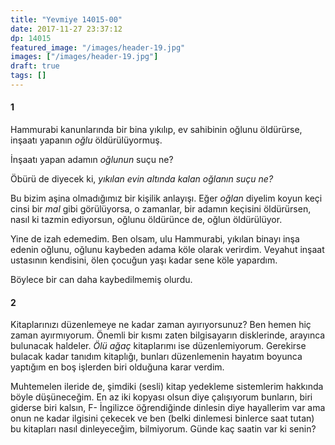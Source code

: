 ```yaml
---
title: "Yevmiye 14015-00"
date: 2017-11-27 23:37:12
dp: 14015
featured_image: "/images/header-19.jpg"
images: ["/images/header-19.jpg"]
draft: true
tags: []
---
```





#### 1

Hammurabi kanunlarında bir bina yıkılıp, ev sahibinin oğlunu öldürürse, inşaatı
yapanın *oğlu* öldürülüyormuş.

İnşaatı yapan adamın *oğlunun* suçu ne? 

Öbürü de diyecek ki, *yıkılan evin altında kalan oğlanın suçu ne?*

Bu bizim aşina olmadığımız bir kişilik anlayışı. Eğer *oğlan* diyelim koyun keçi
cinsi bir *mal* gibi görülüyorsa, o zamanlar, bir adamın keçisini öldürürsen,
nasıl ki tazmin ediyorsun, oğlunu öldürünce de, oğlun öldürülüyor.

Yine de izah edemedim. Ben olsam, ulu Hammurabi, yıkılan binayı inşa edenin
oğlunu, oğlunu kaybeden adama köle olarak verirdim. Veyahut inşaat ustasının
kendisini, ölen çocuğun yaşı kadar sene köle yapardım. 

Böylece bir can daha kaybedilmemiş olurdu.

#### 2

Kitaplarınızı düzenlemeye ne kadar zaman ayırıyorsunuz? Ben hemen hiç zaman
ayırmıyorum. Önemli bir kısmı zaten bilgisayarın disklerinde, arayınca bulunacak
haldeler. *Ölü ağaç* kitaplarımı ise düzenlemiyorum. Gerekirse bulacak kadar
tanıdım kitaplığı, bunları düzenlemenin hayatım boyunca yaptığım en boş işlerden
biri olduğuna karar verdim.

Muhtemelen ileride de, şimdiki (sesli) kitap yedekleme sistemlerim hakkında
böyle düşüneceğim. En az iki kopyası olsun diye çalışıyorum bunların, biri
giderse biri kalsın, F- İngilizce öğrendiğinde dinlesin diye hayallerim var
ama onun ne kadar ilgisini çekecek ve ben (belki dinlemesi binlerce saat tutan)
bu kitapları nasıl dinleyeceğim, bilmiyorum. Günde kaç saatin var ki senin?





